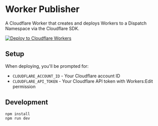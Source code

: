 # Worker Publisher

A Cloudflare Worker that creates and deploys Workers to a Dispatch Namespace via the Cloudflare SDK.

[![Deploy to Cloudflare Workers](https://deploy.workers.cloudflare.com/button)](https://deploy.workers.cloudflare.com/?url=https://github.com/dinasaur404/worker-publisher)

## Setup

When deploying, you'll be prompted for:
- `CLOUDFLARE_ACCOUNT_ID` - Your Cloudflare account ID
- `CLOUDFLARE_API_TOKEN` - Your Cloudflare API token with Workers:Edit permission

## Development

```bash
npm install
npm run dev
```
